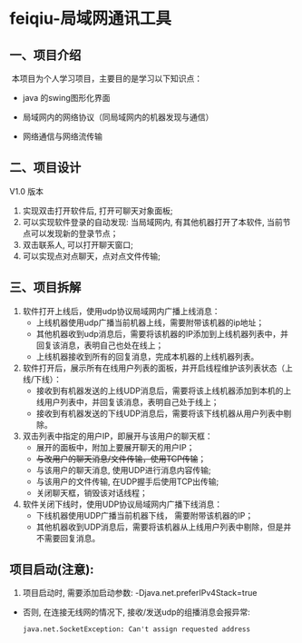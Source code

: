 # feiqiu-局域网通讯工具



## 一、项目介绍

​	本项目为个人学习项目，主要目的是学习以下知识点：

  - java 的swing图形化界面
  
  - 局域网内的网络协议（同局域网内的机器发现与通信）
  
  - 网络通信与网络流传输

    

## 二、项目设计

 V1.0 版本

  1. 实现双击打开软件后, 打开可聊天对象面板;
  2. 可以实现软件登录的自动发现: 当局域网内, 有其他机器打开了本软件, 当前节点可以发现新的登录节点；
  3. 双击联系人, 可以打开聊天窗口;
  4. 可以实现点对点聊天，点对点文件传输;


## 三、项目拆解
  1. 软件打开上线后，使用udp协议局域网内广播上线消息：
       * 上线机器使用udp广播当前机器上线，需要附带该机器的ip地址；
       * 其他机器收到udp消息后，需要将该机器的IP添加到上线机器列表中，并回复该消息，表明自己也处在线上；
       * 上线机器接收到所有的回复消息，完成本机器的上线机器列表。
  2. 软件打开后，展示所有在线用户列表的面板，并开启线程维护该列表状态（上线/下线）：
        * 接收到有机器发送的上线UDP消息后，需要将该上线机器添加到本机的上线用户列表中，并回复该消息，表明自己处于线上；
        * 接收到有机器发送的下线UDP消息后，需要将该下线机器从用户列表中剔除。
  3.  双击列表中指定的用户IP，即展开与该用户的聊天框：
        * 展开的面板中，附加上要展开聊天的用户IP；
        * ~~与改用户的聊天消息/文件传输，使用TCP传输~~；
        * 与该用户的聊天消息, 使用UDP进行消息内容传输;
        * 与该用户的文件传输, 在UDP握手后使用TCP出传输;
        * 关闭聊天框，销毁该对话线程；
   4. 软件关闭下线时，使用UDP协议局域网内广播下线消息：
        * 下线机器使用UDP广播当前机器下线， 需要附带该机器的IP；
        * 其他机器收到UDP消息后，需要将该机器从上线用户列表中剔除，但是并不需要回复消息。


## 项目启动(注意):
1. 项目启动时, 需要添加启动参数: -Djava.net.preferIPv4Stack=true
* 否则, 在连接无线网的情况下, 接收/发送udp的组播消息会报异常:

  `java.net.SocketException: Can't assign requested address`






